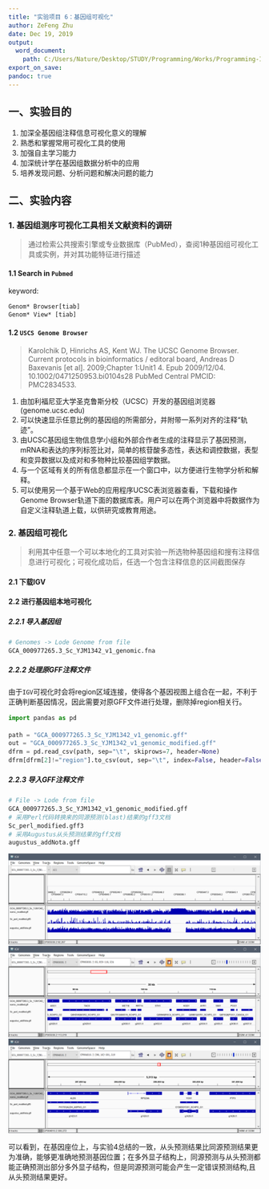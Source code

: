```yaml
---
title: "实验项目 6：基因组可视化"
author: ZeFeng Zhu
date: Dec 19, 2019
output:
  word_document:
    path: C:/Users/Nature/Desktop/STUDY/Programming/Works/Programming-In-Learning-Bioinformatics-ZeFengZhu/Omics/Genomics/实验项目6_基因组可视化.docx
export_on_save:
pandoc: true
---
```


## 一、实验目的

1. 加深全基因组注释信息可视化意义的理解
2. 熟悉和掌握常用可视化工具的使用
3. 加强自主学习能力
4. 加深统计学在基因组数据分析中的应用
5. 培养发现问题、分析问题和解决问题的能力

## 二、实验内容

### 1. 基因组测序可视化工具相关文献资料的调研

> 通过检索公共搜索引擎或专业数据库（PubMed），查阅1种基因组可视化工具或实例，并对其功能特征进行描述

#### 1.1 Search in `Pubmed`

keyword:

```keyword
Genom* Browser[tiab]
Genom* View* [tiab]
```

#### 1.2 `USCS Genome Browser`

> Karolchik D, Hinrichs AS, Kent WJ. The UCSC Genome Browser. Current protocols in bioinformatics / editoral board, Andreas D Baxevanis [et al]. 2009;Chapter 1:Unit1 4. Epub 2009/12/04. 10.1002/0471250953.bi0104s28 PubMed Central PMCID: PMC2834533.

1. 由加利福尼亚大学圣克鲁斯分校（UCSC）开发的基因组浏览器(genome.ucsc.edu)
2. 可以快速显示任意比例的基因组的所需部分，并附带一系列对齐的注释“轨迹”。
3. 由UCSC基因组生物信息学小组和外部合作者生成的注释显示了基因预测，mRNA和表达的序列标签比对，简单的核苷酸多态性，表达和调控数据，表型和变异数据以及成对和多物种比较基因组学数据。
4. 与一个区域有关的所有信息都显示在一个窗口中，以方便进行生物学分析和解释。
5. 可以使用另一个基于Web的应用程序UCSC表浏览器查看，下载和操作Genome Browser轨道下面的数据库表。用户可以在两个浏览器中将数据作为自定义注释轨道上载，以供研究或教育用途。

### 2. 基因组可视化

> 利用其中任意一个可以本地化的工具对实验一所选物种基因组和搜有注释信息进行可视化；可视化成功后，任选一个包含注释信息的区间截图保存

#### 2.1 下载IGV


#### 2.2 进行基因组本地可视化

##### 2.2.1 导入基因组

```bash
# Genomes -> Lode Genome from file
GCA_000977265.3_Sc_YJM1342_v1_genomic.fna
```

##### 2.2.2 处理原GFF注释文件

由于`IGV`可视化时会将region区域连接，使得各个基因视图上组合在一起，不利于正确判断基因情况，因此需要对原GFF文件进行处理，删除掉region相关行。

```py
import pandas as pd

path = "GCA_000977265.3_Sc_YJM1342_v1_genomic.gff"
out = "GCA_000977265.3_Sc_YJM1342_v1_genomic_modified.gff"
dfrm = pd.read_csv(path, sep="\t", skiprows=7, header=None)
dfrm[dfrm[2]!="region"].to_csv(out, sep="\t", index=False, header=False)
```

##### 2.2.3 导入GFF注释文件

```bash
# File -> Lode from file
GCA_000977265.3_Sc_YJM1342_v1_genomic_modified.gff
# 采用Perl代码转换来的同源预测(blast)结果的gff3文档
Sc_perl_modified.gff3
# 采用Augustus从头预测结果的gff文档
augustus_addNota.gff
```

![总览图](figs/IGV.png)
![fig](figs/IGV2.png)
![fig](figs/IGV3.png)

可以看到，在基因座位上，与实验4总结的一致，从头预测结果比同源预测结果更为准确，能够更准确地预测基因位置；在多外显子结构上，同源预测与从头预测都能正确预测出部分多外显子结构，但是同源预测可能会产生一定错误预测结构,且从头预测结果更好。
